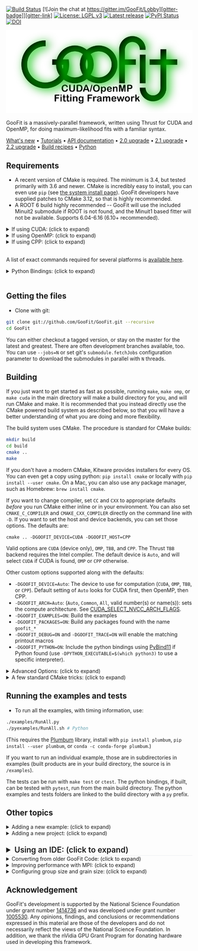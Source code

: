 [![Build Status][travis-badge]][travis-link]
[![Join the chat at https://gitter.im/GooFit/Lobby][gitter-badge]][gitter-link]
[![License: LGPL v3][license-badge]](./LICENSE)
[![Latest release][releases-badge]][releases-link]
[![PyPI Status][pypi-status]][pypi-link]
[![DOI][DOI-badge]][DOI-link]

![GooFit logo](./docs/GooFitLogo.png)

GooFit is a massively-parallel framework, written using Thrust for CUDA and OpenMP, for
doing maximum-likelihood fits with a familiar syntax.

[What's new](./docs/CHANGELOG.md)
• [Tutorials]
• [API documentation]
• [2.0 upgrade](./docs/CONVERTING20.md)
• [2.1 upgrade](./docs/CONVERTING21.md)
• [2.2 upgrade](./docs/CONVERTING22.md)
• [Build recipes](./docs/SYSTEM_INSTALL.md)
• [Python](https://pypi.python.org/pypi/goofit/)

## Requirements

* A recent version of CMake is required. The minimum is 3.4, but tested primarily with 3.6 and newer. CMake is incredibly easy to install, you can even use `pip` (see [the system install page](./docs/SYSTEM_INSTALL.md)). GooFit developers have supplied patches to CMake 3.12, so that is highly recommended.
* A ROOT 6 build highly recommended -- GooFit will use the included Minuit2 submodule if ROOT is not found, and the Minuit1 based fitter will not be available. Supports 6.04-6.16 (6.10+ recommended).

<details><summary>If using CUDA: (click to expand)</summary><p>

* CMake 3.8+ highly recommended, but not required (yet)
* CUDA 7.0+ (with caveats below)
    * CUDA 7.0: Requires CMake 3.12 or `NEW_CUDA=OFF`.
    * CUDA 7.x: Python not supported.
    * CUDA 8: Supported
    * CUDA 9.0: Buggy, see [known issues](https://github.com/GooFit/GooFit/issues/173)
    * CUDA 9.1, 9.2: Supported as of GooFit v2.2.1 (minor warnings about `extern declaration`)
    * CUDA 10: Supported (minor warnings from Eigen)
* An nVidia GPU supporting compute capability at least 2.0 (3.5+ recommended)

</p></details>

<details><summary>If using OpenMP: (click to expand)</summary><p>

* A compiler supporting OpenMP and C++11 (GCC 4.8+, Clang, and Intel 17 tested, GCC 4.7 not supported)
* Note that TBB is also available as a backend, but it still requires OpenMP to be present.
* On macOS, this backend requires `brew install libomp` or a custom compiler

</p></details>

<details><summary>If using CPP: (click to expand)</summary><p>

* Single threaded builds are available for debugging and development (such as on the default Clang on macOS)

</p></details>

<br/>

A list of exact commands required for several platforms is [available here](./docs/SYSTEM_INSTALL.md).


<details><summary>Python Bindings: (click to expand)</summary><p>

There are also Python Bindings. This requires Python (2 or 3), [NumPy](http://www.numpy.org), [SciKit-Build](http://scikit-build.readthedocs.io), and CMake. CUDA 8+ is required if using CUDA. If you want the most recent stable release, use `pip install -v goofit` (If you have pip 9 or less, you'll need scikit build and cmake beforehand).

Repository method:

You can uses `pip install -v .` inside the repository. You can also directly force the bindings from a normal build with `-DGOOFIT_PYTHON=ON`. You can check your install with `python -m goofit`. You can debug a goofit file named `python_script.py` with gcc using `gdb -ex r --args python python_script.py`.

Other python requirements for the examples (use `pipenv install --dev` to install all requirements at once in a pipenv environment):

* numpy-1.11.1+
* pandas-0.15.1+
* uncertainties-3.0.2
* matplotlib
* plumbum

Optional:

* numba

</p></details>

<br/>

## Getting the files

* Clone with git:

```bash
git clone git://github.com/GooFit/GooFit.git --recursive
cd GooFit
```

You can either checkout a tagged version, or stay on the master for the latest and greatest. There are often development branches available, too. You can use `--jobs=N` or set git's `submodule.fetchJobs` configuration parameter to download the submodules in parallel with `N` threads.

## Building

If you just want to get started as fast as possible, running `make`, `make omp`, or `make cuda` in the main directory will make a build directory for you, and will run CMake and make. It is recommended that you instead directly use the CMake powered build system as described below, so that you will have a better understanding of what you are doing and more flexibility.

The build system uses CMake. The procedure is standard for CMake builds:

```bash
mkdir build
cd build
cmake ..
make
```

If you don't have a modern CMake, Kitware provides installers for every OS. You can even get a copy using python: `pip install cmake` or locally with `pip install --user cmake`.
On a Mac, you can also use any package manager, such as Homebrew: `brew install cmake`.

If you want to change compiler, set `CC` and `CXX` to appropriate defaults *before* you run CMake either inline or in your environment. You can also set `CMAKE_C_COMPILER` and `CMAKE_CXX_COMPILER` directly on the command line with `-D`. If you want to set the host and device backends, you can set those options. The defaults are:
```
cmake .. -DGOOFIT_DEVICE=CUDA -DGOOFIT_HOST=CPP
```

Valid options are `CUDA` (device only), `OMP`, `TBB`, and `CPP`. The Thrust `TBB` backend requires the Intel compiler.  The default device is `Auto`, and will select `CUDA` if CUDA is found, `OMP` or `CPP` otherwise.

Other custom options supported along with the defaults:

* `-DGOOFIT_DEVICE=Auto`: The device to use for computation (`CUDA`, `OMP`, `TBB`, or `CPP`). Default setting of `Auto` looks for CUDA first, then OpenMP, then CPP.
* `-DGOOFIT_ARCH=Auto`: (`Auto`, `Common`, `All`, valid number(s) or name(s)): sets the compute architecture. See [CUDA_SELECT_NVCC_ARCH_FLAGS].
* `-DGOOFIT_EXAMPLES=ON`: Build the examples
* `-DGOOFIT_PACKAGES=ON`: Build any packages found with the name `goofit_*`
* `-DGOOFIT_DEBUG=ON` and `-DGOOFIT_TRACE=ON` will enable the matching printout macros
* `-DGOOFIT_PYTHON=ON`: Include the python bindings using [PyBind11] if Python found (use `-DPYTHON_EXECUTABLE=$(which python3)` to use a specific interpreter).

<details><summary>Advanced Options: (click to expand)</summary><p>

* `-DGOOFIT_HOST=Auto`: This is CPP unless device is `OMP`, in which case it is also `OMP`. This changes `thrust::host_vector` calculations, and is not fully supported when set to a non-default setting.
* `-DGOOFIT_TESTS=ON`: Build the GooFit tests
* `-DGOOFIT_MPI=ON`: (OFF/ON.  With this feature on, GPU devices are selected automatically).  Tested with MVAPICH2/2.2 and OpenMPI.
* You can enable sanitizers on non-CUDA builds with `-DSANITIZE_ADDRESS=ON`, `-DSANITIZE_MEMORY=ON`, `-DSANITIZE_THREAD=ON` or `-DSANITIZE_UNDEFINED=ON`.
* If `clang-tidy` is available, it will automatically be used to check the source. If you set `-DGOOFIT_TIDY_FIX=ON`, fixes will be applied to the GooFit source.
* `-DGOOFIT_SPLASH=ON`: Controls the unicode splash at the beginning.
* `-DGOOFIT_CERNROOT=ON`: Allows you to disable the automatic search for ROOT (used by the PIP Python build)
* `-DNEW_CUDA=OFF`: On CMake 3.8+, GooFit uses CUDA as a language. You can turn that off with this setting. Make sure you have CUDA 7.5+.

</p></details>

<details><summary>A few standard CMake tricks: (click to expand)</summary><p>

* Use `make VERBOSE=1` to see the commands used to build the files.
* Use `cmake .. -LH` to list the CMake options with help.
* Use `ccmake` if available to see a curses (terminal) gui, or `cmake-gui` for a completely graphical interface.
* Use `-G` and the name of a generator to use something other than `make`, like `Xcode` or `Ninja`.
* Open the `CMakeLists.txt` with QtCreator to generate for that IDE.
* Set the release type with `-DCMAKE_BUILD_TYPE=Release`, `RelWithDebInfo`, `Debug`, etc.
* Set up multiple build directories, like `build-omp` and `build-cuda`.
* CMake caches your `-D` option selections in your build directory so you don't have to specify them again.
* CMake reruns when needed when you `make` unless you add a file that it globs for (like new `goofit_projects`).
* Use `make -j12` to build with 12 cores (for example). You can set this as the `MAKEFLAGS` environment variable, too.
* Use `CMake --build .` to build without referring to your specific build tool, like `make` or `ninja`.
* If you are using the `llvm` tool-suite, you can use `-DCMAKE_EXPORT_COMPILE_COMMANDS=ON` to generate the .json file that the `clang-*` commands expect.

</p></details>



## Running the examples and tests

* To run all the examples, with timing information, use:

```bash
./examples/RunAll.py
./pyexamples/RunAll.sh # Python
```

(This requires the [Plumbum] library, install with `pip install plumbum`, `pip install --user plumbum`, or `conda -c conda-forge plumbum`.)

If you want to run an individual example, those are in subdirectories in examples (built products are in your build directory, the source is in `/examples`).

The tests can be run with `make test` or `ctest`. The python bindings, if built, can be tested with `pytest`, run from the main build directory. The python examples and tests folders are linked to the build directory with a `py` prefix.

## Other topics

<details><summary>Adding a new example: (click to expand)</summary><p>

The examples are designed to be easy to add to. Make a new directory, then add a new CMakeLists.txt in your directory with one or more of the following two lines:

```cmake
goofit_add_directory()
goofit_add_executible(MyNewExample MyNewExample.cu)
```

The first line adds your `.cu` file with GooFit code as an executable, and the second one sets up a symbolic links to the source and `dataFiles` in the build directory to the source directory. If you prefer to only have some files symbolically linked, use `goofit_add_link(filename.ext)` explicitly for each file. This happens at configure time. To get the example to build when you build GooFit, add the name of your directory to `examples/CMakeLists.txt`.

If you are building with separable compilation, you can also use `goofit_add_pdf(mypdf.cu)` to add a PDF. This will also require that you include any directory that you need with `include_directory`, as usual.

To add packages, use standard CMake tools. For example (CMake 3.5+), to add [Boost][FindBoost] 1.49+ filesystem and `TTreeReader` from ROOT:

```cmake
set(Boost_USE_STATIC_LIBS OFF)
set(Boost_USE_MULTITHREADED ON)
set(Boost_USE_STATIC_RUNTIME OFF)
find_package(Boost 1.49 REQUIRED COMPONENTS filesystem)

goofit_add_executable(K3Pi K3Pi.cu)
target_link_libraries(MyNewExample Boost::filesystem ROOT::TreePlayer)
```

</p></details>


<details><summary>Adding a new project: (click to expand)</summary><p>

### External package (BETA)

GooFit now requires seperable compilation, so it also now supports "external" packages, much like most other libraries. You can design your package with GooFit included as a subdirectory, and
it should just work. You'll also save time by not building examples, python bindings, and tests. The recommended procedure:

```bash
git add submodule <url to goofit> goofit
git submodule update --init --recursive
```

Then, you'll need a CMakeLists that looks something like this:

```bash
cmake_minimum_required(VERSION 3.6...3.12)

project(my_external_package LANGUAGES CXX)

add_subdirectory(goofit)
goofit_external_package()

goofit_add_executable(myapp myapp.cpp)
```

That's it! Just make a build directory and build. The `goofit_external_package()` command sets up optional CUDA, as well as links all reasonable files into your build directory. You can run `goofit_setup_std()`, `goofit_optional_cuda()` and `goofit_add_directory()` instead if you want.

### Classic method

If you'd like to make a separate GooFit project, you can do so. Simply checkout your project inside GooFit, with the name `work` or `goofit_`+something. CMake will automatically pick up those directories and build them, and GooFit's git will ignore them. Otherwise, they act just like the example directory. If you add a new directory, you will need to explicitly rerun CMake, as that cannot be picked up by the makefile. The automatic search can be turned off with the `GOOFIT_PROJECTS` option, or by using `GOOFIT_PROJECT_<name>` for a specific package.
GooFit packages should contain:

```cmake
goofit_add_package(MyPackageName)
```

After the package name, you can list `ROOT`, `NEW_CUDA`, or `OLD_CUDA` to require that ROOT or a specific style of CUDA is found. The package will be disabled if those parameters are not met.

</p></details>




<details><summary style="font-size: 1.5em; margin-top: 24px; font-weight: 600; border-bottom: 1px solid #eaecef; line-height: 1.25">Using an IDE: (click to expand)</summary><p>

The following IDEs have been tested. Here `$SRC` refers to the source directory, and usually is `..` or `../GooFit`. You may want `-DCMAKE_BUILD_TYPE=Debug` and/or `-DGOOFIT_DEBUG=ON`.

| Name | Platform | Setup | Notes |
|------|----------|:------|:------|
| Xcode | macOS | `cmake $SRC -GXcode` | Only CPP version, works well though |
| Nsight-Eclipse | Linux | `cmake $SRC -G "Eclipse CDT4 - Unix Makefiles"` | Must be out-of-source, supports CUDA backend |
| QtCreator | All | Open from QtCreator dialog | Requires CMake extension (usually present). Might be able to use CMake 3.7+ Server |
| CLion | All | Open from CLion menu | Young but promising |

</p></details>


<details><summary>Converting from older GooFit Code: (click to expand)</summary><p>

The build system underwent a major upgrade in the move to CMake. The folders that were introduced to keep the includes structured require modifications of source code, converting lines like `#include "Variable.hh"` to `#include "GooFit/Variable.h"`. This modification can be done for you by running the provided script, `scripts/ModernizeGooFit.py` on your source files (requires Python and [Plumbum](https://github.com/tomerfiliba/plumbum)). You should remove your old Makefiles and use the new `CMakeFiles.txt` files provided in examples - this should require
writing two lines of code instead of the 50 or so previously needed. You should also add a GooFit Application to your code. (2 lines of CMake)

The new `GooFit::Application`, which is not required but provides GooFit options, like GPU selection and status, as well as MPI support and configurable command line options, is available by adding:

```cpp
#include "GooFit/Application.h"
using namespace GooFit;

// Place this at the beginning of main
Application app{"Optional discription", argc, argv};

// Command line options can be added here.

GOOFIT_PARSE(app);
```

See [CLI11] for more details. The [pipipi0](./examples/pipipi0DPFit) example has an example of a complex set of options.

The other key differences in code are the addition of the `GooFit` namespace (`using namespace GooFit` allows fast conversion), and the removal of direct access to members of `Variable` (using getters/setters, or directly treat the variable like its value).

See Converting to [GooFit 2.0](./docs/CONVERTING20.md), [GooFit 2.1](./docs/CONVERTING21.md), and the [Changelog](./docs/CHANGELOG.md).

</p></details>


<details><summary>Improving performance with MPI: (click to expand)</summary><p>

Using the MPI version with an appropriate environment setup will allow for multiple GPU's to be used, and/or allow for multiple nodes.  To use this feature simply turn the flag on with CMake `-DGOOFIT_MPI=ON`.  This will divide the dataset by the number of processes involved.  For instance, if you have two nodes that will be involved in the calculation, the data will be split in half.  Currently, each node will load the entire buffer from disk, then load partitioned data it will work on.  It is highly recommended not to use more than one process per node for MPI+OpenMP versions.

A few notes about using the MPI version:

* You will need to use the `CountingVariable` for any event numbers used or referenced within the code, or anything that counts with the events.
* Please call `setDataSize` after `setData`.  If you do not, `setDataSize` doesn't have `m_iEventsPerTask`, which will need to be recalculated.

</p></details>


<details><summary>Configuring group size and grain size: (click to expand)</summary><p>

This advanced option is for GPU devices only. The script `scripts/find_optimal.py` will search a programmable group and grain space in order to find the optimal configuration for the particular PDFs.  This should be run after an example has been developed and tested.  Please look at `scripts/find_optimal.py` to see how to formulate a particular script.  Depending on the searchable space, this can take hours to days to compute.
The script will loop over the space and configure each parameter, then recompile and run the example a number of times.  A spreadsheet is calculated to help notice patterns, and the fastest version is printed to the user.

</p></details>


## Acknowledgement

GooFit's development is supported by the National Science Foundation under grant number [1414736]
and was developed under grant number [1005530].
Any opinions, findings, and conclusions or recommendations expressed in this material are those of the developers
and do not necessarily reflect the views of the National Science Foundation.
In addition, we thank the nVidia GPU Grant Program for donating hardware used in developing this framework.


[DOI-badge]:         https://zenodo.org/badge/9017446.svg
[DOI-link]:          https://zenodo.org/badge/latestdoi/9017446
[API documentation]: https://GooFit.github.io/GooFit
[travis-badge]:      https://travis-ci.org/GooFit/GooFit.svg?branch=master
[travis-link]:       https://travis-ci.org/GooFit/GooFit
[gitter-badge]:      https://badges.gitter.im/GooFit/GooFit.svg
[gitter-link]:       https://gitter.im/GooFit/Lobby
[license-badge]:     https://img.shields.io/badge/License-LGPL%20v3-blue.svg
[1005530]:           https://nsf.gov/awardsearch/showAward?AWD_ID=1005530
[1414736]:           https://nsf.gov/awardsearch/showAward?AWD_ID=1414736
[CUDA_SELECT_NVCC_ARCH_FLAGS]: https://cmake.org/cmake/help/v3.7/module/FindCUDA.html
[Plumbum]:           https://plumbum.readthedocs.io/en/latest/
[FindBoost]:         https://cmake.org/cmake/help/v3.7/module/FindBoost.html
[CLI11]:             https://github.com/CLIUtils/CLI11
[PyBind11]:          http://pybind11.readthedocs.io/en/master
[ROOT]:              https://root.cern.ch
[Tutorials]:         https://goofit.gitlab.io/Goo2Torial
[pypi-status]:       https://img.shields.io/pypi/v/goofit.svg
[pypi-link]:         https://pypi.python.org/pypi/goofit/
[releases-badge]:    https://img.shields.io/github/release/GooFit/GooFit.svg
[releases-link]:     https://github.com/GooFit/GooFit/releases
